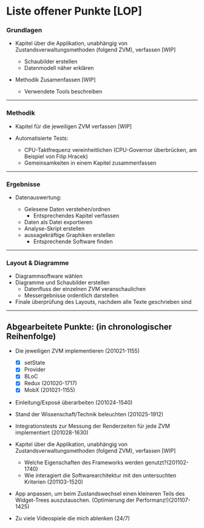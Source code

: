 # Liste offener Punkte [LOP]

### Grundlagen

* Kapitel über die Applikation, unabhängig von Zustandsverwaltungsmethoden (folgend ZVM), verfassen [WIP]
  * Schaubilder erstellen
  * Datenmodell näher erklären

* Methodik Zusamenfassen [WIP]
  * Verwendete Tools beschreiben

---

### Methodik

* Kapitel für die jeweiligen ZVM verfassen [WIP]

* Automatisierte Tests:
  * CPU-Taktfrequenz vereinheitlichen (CPU-Governor überbrücken, am Beispiel von Filip Hracek)
  * Gemeinsamkeiten in einem Kapitel zusammenfassen

---

### Ergebnisse

* Datenauswertung:

  * Gelesene Daten verstehen/ordnen
    * Entsprechendes Kapitel verfassen
  * Daten als Datei exportieren
  * Analyse-Skript erstellen
  * aussagekräftige Graphiken erstellen
    * Entsprechende Software finden

---

### Layout & Diagramme

* Diagrammsoftware wählen
* Diagramme und Schaubilder erstellen
  * Datenfluss der einzelnen ZVM veranschaulichen
  * Messergebnisse ordentlich darstellen
* Finale überprüfung des Layouts, nachdem alle Texte geschrieben sind
  
---

## Abgearbeitete Punkte: (in chronologischer Reihenfolge)

* Die jeweiligen ZVM implementieren (201021-1155)
  * [x] setState
  * [x] Provider
  * [x] BLoC
  * [x] Redux (201020-1717)
  * [x] MobX (201021-1155)

* Einleitung/Exposé überarbeiten (201024-1540)

* Stand der Wissenschaft/Technik beleuchten (201025-1912)

* Integrationstests zur Messung der Renderzeiten für jede ZVM implementiert (201028-1630)
  
* Kapitel über die Applikation, unabhängig von Zustandsverwaltungsmethoden (folgend ZVM), verfassen [WIP]
  * Welche Eigenschaften des Frameworks werden genutzt?(201102-1740)
  * Wie interagiert die Softwarearchitektur mit den untersuchten Kriterien (201103-1520)

* App anpassen, um beim Zustandswechsel einen kleineren Teils des Widget-Trees auszutauschen. (Optimierung der Performanz!)(201107-1425)

* Zu viele Videospiele die mich ablenken (24/7)